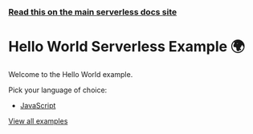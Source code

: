 <!--
title: Hello World Example
menuText: Hello World Example
description: Example of creating a Hello World function in Node.js with the Serverless framework
layout: Doc
-->

<!-- DOCS-SITE-LINK:START automatically generated  -->
### [Read this on the main serverless docs site](https://www.serverless.com/framework/docs/providers/azure/examples/hello-world/)
<!-- DOCS-SITE-LINK:END -->

# Hello World Serverless Example 🌍

Welcome to the Hello World example.

Pick your language of choice:

* [JavaScript](./node)

[View all examples](https://www.serverless.com/framework/docs/providers/azure/examples/)
